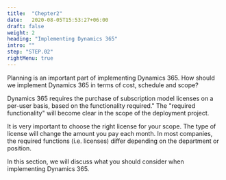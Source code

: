 ```yaml
---
title:  "Chepter2"
date:   2020-08-05T15:53:27+06:00
draft: false
weight: 2
heading: "Implementing Dynamics 365"
intro: ""
step: "STEP.02"
rightMenu: true
---
```


<!-- Intro -->
Planning is an important part of implementing Dynamics 365. How should we implement Dynamics 365 in terms of cost, schedule and scope?

Dynamics 365 requires the purchase of subscription model licenses on a per-user basis, based on the functionality required." The "required functionality" will become clear in the scope of the deployment project.

It is very important to choose the right license for your scope. The type of license will change the amount you pay each month. In most companies, the required functions (i.e. licenses) differ depending on the department or position.

In this section, we will discuss what you should consider when implementing Dynamics 365.
